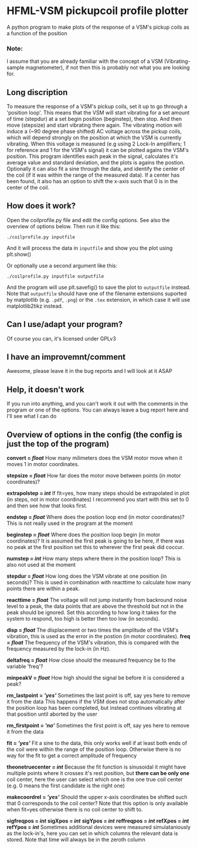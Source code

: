 # HFML-VSM pickupcoil profile plotter
A python program to make plots of the response of a VSM's pickup coils as a function of the position

### Note:
I assume that you are already familiar with the concept of a VSM (Vibrating-sample magnetometer), if not then this is probably not what you are looking for.

## Long discription
To measure the response of a VSM's pickup coils, set it up to go through a 'position loop'. This means that the VSM will start vibrating for a set amount of time (stepdur) at a set begin position (beginstep), then stop. And then move (stepsize) and start vibrating there again. The vibrating motion will induce a (~90 degree phase shifted) AC voltage across the pickup coils, which will depend strongly on the position at which the VSM is currently vibrating. When this voltage is measured (e.g using 2 Lock-In amplifiers; 1 for reference and 1 for the VSM's signal) it can be plotted agains the VSM's position. This program identifies each peak in the signal, calculates it's average value and standard deviation, and the plots is agains the postion. Optionally it can also fit a sine through the data, and identify the center of the coil (if it was within the range of the measured data). If a center has been found, it also has an option to shift the x-axis such that 0 is in the center of the coil.

## How does it work?
Open the coilprofile.py file and edit the config options. See also the overview of options below.
Then run it like this:
```
./coilprofile.py inputfile
```
And it will process the data in `inputfile` and show you the plot using plt.show()
 
Or optionally use a second argument like this:
```
./coilprofile.py inputfile outputfile
```
And the program will use plt.savefig() to save the plot to `outputfile` instead.
Note that `outputfile` should have one of the filename extensions suported by matplotlib (e.g. `.pdf`, `.png`)
or the `.tex` extension, in which case it will use matplotlib2tikz instead.

## Can I use/adapt your program?
Of course you can, it's licensed under GPLv3

## I have an improvemnt/comment
Awesome, please leave it in the bug reports and I will look at it ASAP

## Help, it doesn't work
If you run into anything, and you can't work it out with the comments in the program or one of the options. You can always leave a bug report here and I'll see what I can do

## Overview of options in the config (the config is just the top of the program)

**convert = _float_** 
How many milimeters does the VSM motor move when it moves 1 in motor coordinates.

**stepsize = _float_**
How far does the motor move between points (in motor coordinates)?

**extrapolstep = _int_**
If fit=yes, how many steps should be extrapolated in plot (in steps, not in motor coordinates)
I recommend you start with this set to 0 and then see how that looks first.

**endstep = _float_**
Where does the postion loop end (in motor coordinates)?
This is not really used in the program at the moment

**beginstep = _float_**
Where does the position loop begin (in motor coordinates)?
It is assumed the first peak is going to be here, if there was no peak at the first position set this to wherever the first peak did coccur.

**numstep = _int_**
How many steps where there in the position loop?
This is also not used at the moment

**stepdur = _float_**
How long does the VSM vibrate at one position (in seconds)? 
This is used in combination with reacttime to calculate how many points there are within a peak.

**reacttime = _float_**
The voltage will not jump instantly from backround noise level to a peak, the data points that are above the threshold but not in the peak should be ignored. Set this according to how long it takes for the system to respond, too high is better then too low (in seconds).

**disp = _float_**
The displacement or two times the amplitude of the VSM's vibration, this is used as the error in the postion (in motor coordinates).
**freq = _float_**
The frequency of the VSM's vibration, this is compared with the frequency measured by the lock-in (in Hz).

**deltafreq = _float_** 
How close should the measured frequency be to the variable 'freq'?

**minpeakV = _float_** 
How high should the signal be before it is considered a peak?

**rm_lastpoint = _'yes'_**
Sometimes the last point is off, say yes here to remove it from the data
This happens if the VSM does not stop automatically after the position loop has been completed, but instead continues vibrating at that position until aborted by the user

**rm_firstpoint = _'no'_**
Sometimes the first point is off, say yes here to remove it from the data

**fit = _'yes'_**
Fit a sine to the data, this only works well if at least both ends of the coil were within the range of the position loop. Otherwise there is no way for the fit to get a correct amplitude of frequency

**theonetruecenter = _int_**
Because the fit function is sinusoidal it might have multiple points where it crosses it's rest position, but **there can be only one** coil center, here the user can select which one is the one true coil center (e.g. 0 means the first candidate is the right one)

**makecoordrel = _'yes'_** 
Should the upper x-axis coordinates be shifted such that 0 corresponds to the coil center?
Note that this option is only available when fit=yes otherwise there is no coil center to shift to.

**sigfreqpos = _int_**
**sigXpos = _int_**
**sigYpos = _int_**
**reffreqpos = _int_**
**refXpos = _int_**
**refYpos = _int_**
Sometimes additional devices were measured simulataniously as the lock-in's, here you can set in which columns the relevant data is stored. Note that time will always be in the zeroth column

